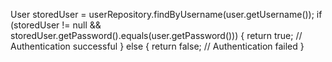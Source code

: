 
User storedUser = userRepository.findByUsername(user.getUsername());
      if (storedUser != null && storedUser.getPassword().equals(user.getPassword())) {
         return true; // Authentication successful
      } else {
         return false; // Authentication failed
      }
      
